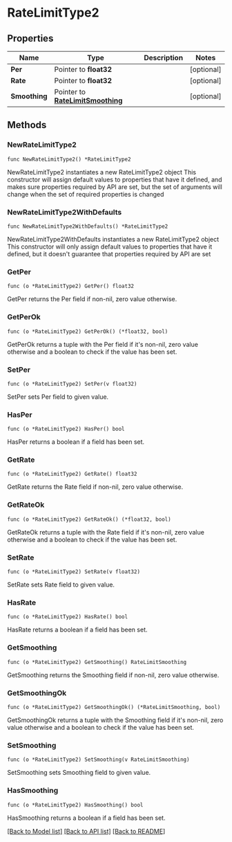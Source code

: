 # RateLimitType2

## Properties

Name | Type | Description | Notes
------------ | ------------- | ------------- | -------------
**Per** | Pointer to **float32** |  | [optional] 
**Rate** | Pointer to **float32** |  | [optional] 
**Smoothing** | Pointer to [**RateLimitSmoothing**](RateLimitSmoothing.md) |  | [optional] 

## Methods

### NewRateLimitType2

`func NewRateLimitType2() *RateLimitType2`

NewRateLimitType2 instantiates a new RateLimitType2 object
This constructor will assign default values to properties that have it defined,
and makes sure properties required by API are set, but the set of arguments
will change when the set of required properties is changed

### NewRateLimitType2WithDefaults

`func NewRateLimitType2WithDefaults() *RateLimitType2`

NewRateLimitType2WithDefaults instantiates a new RateLimitType2 object
This constructor will only assign default values to properties that have it defined,
but it doesn't guarantee that properties required by API are set

### GetPer

`func (o *RateLimitType2) GetPer() float32`

GetPer returns the Per field if non-nil, zero value otherwise.

### GetPerOk

`func (o *RateLimitType2) GetPerOk() (*float32, bool)`

GetPerOk returns a tuple with the Per field if it's non-nil, zero value otherwise
and a boolean to check if the value has been set.

### SetPer

`func (o *RateLimitType2) SetPer(v float32)`

SetPer sets Per field to given value.

### HasPer

`func (o *RateLimitType2) HasPer() bool`

HasPer returns a boolean if a field has been set.

### GetRate

`func (o *RateLimitType2) GetRate() float32`

GetRate returns the Rate field if non-nil, zero value otherwise.

### GetRateOk

`func (o *RateLimitType2) GetRateOk() (*float32, bool)`

GetRateOk returns a tuple with the Rate field if it's non-nil, zero value otherwise
and a boolean to check if the value has been set.

### SetRate

`func (o *RateLimitType2) SetRate(v float32)`

SetRate sets Rate field to given value.

### HasRate

`func (o *RateLimitType2) HasRate() bool`

HasRate returns a boolean if a field has been set.

### GetSmoothing

`func (o *RateLimitType2) GetSmoothing() RateLimitSmoothing`

GetSmoothing returns the Smoothing field if non-nil, zero value otherwise.

### GetSmoothingOk

`func (o *RateLimitType2) GetSmoothingOk() (*RateLimitSmoothing, bool)`

GetSmoothingOk returns a tuple with the Smoothing field if it's non-nil, zero value otherwise
and a boolean to check if the value has been set.

### SetSmoothing

`func (o *RateLimitType2) SetSmoothing(v RateLimitSmoothing)`

SetSmoothing sets Smoothing field to given value.

### HasSmoothing

`func (o *RateLimitType2) HasSmoothing() bool`

HasSmoothing returns a boolean if a field has been set.


[[Back to Model list]](../README.md#documentation-for-models) [[Back to API list]](../README.md#documentation-for-api-endpoints) [[Back to README]](../README.md)


